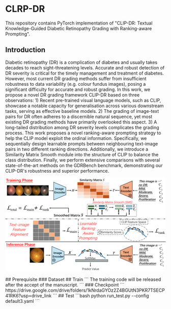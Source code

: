# CLRP-DR
This repository contains PyTorch implementation of "CLIP-DR: Textual Knowledge-Guided Diabetic Retinopathy Grading with Ranking-aware Prompting".
## Introduction
Diabetic retinopathy (DR) is a complication of diabetes and usually takes decades to reach sight-threatening levels. Accurate and robust detection of DR severity is critical for the timely management and treatment of diabetes. However, most current DR grading methods suffer from insufficient robustness to data variability (e.g. colour fundus images), posing a significant difficulty for accurate and robust grading. In this work, we propose a novel DR grading framework CLIP-DR based on three observations: 1) Recent pre-trained visual language models, such as CLIP, showcase a notable capacity for generalisation across various downstream tasks, serving as effective baseline models. 2) The grading of image-text pairs for DR often adheres to a discernible natural sequence, yet most existing DR grading methods have primarily overlooked this aspect. 3) A long-tailed distribution among DR severity levels complicates the grading process. This work proposes a novel ranking-aware prompting strategy to help the CLIP model exploit the ordinal information. Specifically, we sequentially design learnable prompts between neighbouring text-image pairs in two different ranking directions. Additionally, we introduce a Similarity Matrix Smooth module into the structure of CLIP to balance the class distribution. Finally, we perform extensive comparisons with several state-of-the-art methods on the GDRBench benchmark, demonstrating our CLIP-DR's robustness and superior performance.
<p align="center">
  <img src="./FIG.pdf">
</p>
## Prerequisite  
### Dataset
## Train
```
The training code will be released after the accept of the manuscript.
```
### Checkpoint
```
https://drive.google.com/drive/folders/1kNrdaGYOz2Z4BGUtN3PKR7TSECP41RK6?usp=drive_link
```
## Test
```bash
python run_test.py --config default3.yaml
```



